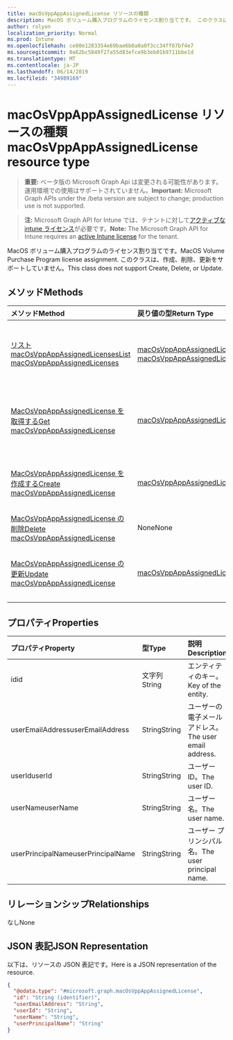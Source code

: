 ```yaml
---
title: macOsVppAppAssignedLicense リソースの種類
description: MacOS ボリューム購入プログラムのライセンス割り当てです。 このクラスは、作成、削除、更新をサポートしていません。
author: rolyon
localization_priority: Normal
ms.prod: Intune
ms.openlocfilehash: ce80e1283354e69bae6b0a0a0f3cc34ff67bf4e7
ms.sourcegitcommit: 0a62bc5849f27a55d83efce9b3eb01b9711bbe1d
ms.translationtype: MT
ms.contentlocale: ja-JP
ms.lasthandoff: 06/14/2019
ms.locfileid: "34989169"
---
```

# <a name="macosvppappassignedlicense-resource-type"></a><span data-ttu-id="a5f85-104">macOsVppAppAssignedLicense リソースの種類</span><span class="sxs-lookup"><span data-stu-id="a5f85-104">macOsVppAppAssignedLicense resource type</span></span>

> <span data-ttu-id="a5f85-105">**重要:** ベータ版の Microsoft Graph Api は変更される可能性があります。運用環境での使用はサポートされていません。</span><span class="sxs-lookup"><span data-stu-id="a5f85-105">**Important:** Microsoft Graph APIs under the /beta version are subject to change; production use is not supported.</span></span>

> <span data-ttu-id="a5f85-106">**注:** Microsoft Graph API for Intune では、テナントに対して[アクティブな intune ライセンス](https://go.microsoft.com/fwlink/?linkid=839381)が必要です。</span><span class="sxs-lookup"><span data-stu-id="a5f85-106">**Note:** The Microsoft Graph API for Intune requires an [active Intune license](https://go.microsoft.com/fwlink/?linkid=839381) for the tenant.</span></span>

<span data-ttu-id="a5f85-107">MacOS ボリューム購入プログラムのライセンス割り当てです。</span><span class="sxs-lookup"><span data-stu-id="a5f85-107">MacOS Volume Purchase Program license assignment.</span></span> <span data-ttu-id="a5f85-108">このクラスは、作成、削除、更新をサポートしていません。</span><span class="sxs-lookup"><span data-stu-id="a5f85-108">This class does not support Create, Delete, or Update.</span></span>

## <a name="methods"></a><span data-ttu-id="a5f85-109">メソッド</span><span class="sxs-lookup"><span data-stu-id="a5f85-109">Methods</span></span>
|<span data-ttu-id="a5f85-110">メソッド</span><span class="sxs-lookup"><span data-stu-id="a5f85-110">Method</span></span>|<span data-ttu-id="a5f85-111">戻り値の型</span><span class="sxs-lookup"><span data-stu-id="a5f85-111">Return Type</span></span>|<span data-ttu-id="a5f85-112">説明</span><span class="sxs-lookup"><span data-stu-id="a5f85-112">Description</span></span>|
|:---|:---|:---|
|[<span data-ttu-id="a5f85-113">リスト macOsVppAppAssignedLicenses</span><span class="sxs-lookup"><span data-stu-id="a5f85-113">List macOsVppAppAssignedLicenses</span></span>](../api/intune-apps-macosvppappassignedlicense-list.md)|<span data-ttu-id="a5f85-114">[macOsVppAppAssignedLicense](../resources/intune-apps-macosvppappassignedlicense.md)コレクション</span><span class="sxs-lookup"><span data-stu-id="a5f85-114">[macOsVppAppAssignedLicense](../resources/intune-apps-macosvppappassignedlicense.md) collection</span></span>|<span data-ttu-id="a5f85-115">[MacOsVppAppAssignedLicense](../resources/intune-apps-macosvppappassignedlicense.md)オブジェクトのプロパティとリレーションシップをリストします。</span><span class="sxs-lookup"><span data-stu-id="a5f85-115">List properties and relationships of the [macOsVppAppAssignedLicense](../resources/intune-apps-macosvppappassignedlicense.md) objects.</span></span>|
|[<span data-ttu-id="a5f85-116">MacOsVppAppAssignedLicense を取得する</span><span class="sxs-lookup"><span data-stu-id="a5f85-116">Get macOsVppAppAssignedLicense</span></span>](../api/intune-apps-macosvppappassignedlicense-get.md)|[<span data-ttu-id="a5f85-117">macOsVppAppAssignedLicense</span><span class="sxs-lookup"><span data-stu-id="a5f85-117">macOsVppAppAssignedLicense</span></span>](../resources/intune-apps-macosvppappassignedlicense.md)|<span data-ttu-id="a5f85-118">[MacOsVppAppAssignedLicense](../resources/intune-apps-macosvppappassignedlicense.md)オブジェクトのプロパティとリレーションシップを読み取ります。</span><span class="sxs-lookup"><span data-stu-id="a5f85-118">Read properties and relationships of the [macOsVppAppAssignedLicense](../resources/intune-apps-macosvppappassignedlicense.md) object.</span></span>|
|[<span data-ttu-id="a5f85-119">MacOsVppAppAssignedLicense を作成する</span><span class="sxs-lookup"><span data-stu-id="a5f85-119">Create macOsVppAppAssignedLicense</span></span>](../api/intune-apps-macosvppappassignedlicense-create.md)|[<span data-ttu-id="a5f85-120">macOsVppAppAssignedLicense</span><span class="sxs-lookup"><span data-stu-id="a5f85-120">macOsVppAppAssignedLicense</span></span>](../resources/intune-apps-macosvppappassignedlicense.md)|<span data-ttu-id="a5f85-121">新しい[macOsVppAppAssignedLicense](../resources/intune-apps-macosvppappassignedlicense.md)オブジェクトを作成します。</span><span class="sxs-lookup"><span data-stu-id="a5f85-121">Create a new [macOsVppAppAssignedLicense](../resources/intune-apps-macosvppappassignedlicense.md) object.</span></span>|
|[<span data-ttu-id="a5f85-122">MacOsVppAppAssignedLicense の削除</span><span class="sxs-lookup"><span data-stu-id="a5f85-122">Delete macOsVppAppAssignedLicense</span></span>](../api/intune-apps-macosvppappassignedlicense-delete.md)|<span data-ttu-id="a5f85-123">None</span><span class="sxs-lookup"><span data-stu-id="a5f85-123">None</span></span>|<span data-ttu-id="a5f85-124">[MacOsVppAppAssignedLicense](../resources/intune-apps-macosvppappassignedlicense.md)を削除します。</span><span class="sxs-lookup"><span data-stu-id="a5f85-124">Deletes a [macOsVppAppAssignedLicense](../resources/intune-apps-macosvppappassignedlicense.md).</span></span>|
|[<span data-ttu-id="a5f85-125">MacOsVppAppAssignedLicense の更新</span><span class="sxs-lookup"><span data-stu-id="a5f85-125">Update macOsVppAppAssignedLicense</span></span>](../api/intune-apps-macosvppappassignedlicense-update.md)|[<span data-ttu-id="a5f85-126">macOsVppAppAssignedLicense</span><span class="sxs-lookup"><span data-stu-id="a5f85-126">macOsVppAppAssignedLicense</span></span>](../resources/intune-apps-macosvppappassignedlicense.md)|<span data-ttu-id="a5f85-127">[MacOsVppAppAssignedLicense](../resources/intune-apps-macosvppappassignedlicense.md)オブジェクトのプロパティを更新します。</span><span class="sxs-lookup"><span data-stu-id="a5f85-127">Update the properties of a [macOsVppAppAssignedLicense](../resources/intune-apps-macosvppappassignedlicense.md) object.</span></span>|

## <a name="properties"></a><span data-ttu-id="a5f85-128">プロパティ</span><span class="sxs-lookup"><span data-stu-id="a5f85-128">Properties</span></span>
|<span data-ttu-id="a5f85-129">プロパティ</span><span class="sxs-lookup"><span data-stu-id="a5f85-129">Property</span></span>|<span data-ttu-id="a5f85-130">型</span><span class="sxs-lookup"><span data-stu-id="a5f85-130">Type</span></span>|<span data-ttu-id="a5f85-131">説明</span><span class="sxs-lookup"><span data-stu-id="a5f85-131">Description</span></span>|
|:---|:---|:---|
|<span data-ttu-id="a5f85-132">id</span><span class="sxs-lookup"><span data-stu-id="a5f85-132">id</span></span>|<span data-ttu-id="a5f85-133">文字列</span><span class="sxs-lookup"><span data-stu-id="a5f85-133">String</span></span>|<span data-ttu-id="a5f85-134">エンティティのキー。</span><span class="sxs-lookup"><span data-stu-id="a5f85-134">Key of the entity.</span></span>|
|<span data-ttu-id="a5f85-135">userEmailAddress</span><span class="sxs-lookup"><span data-stu-id="a5f85-135">userEmailAddress</span></span>|<span data-ttu-id="a5f85-136">String</span><span class="sxs-lookup"><span data-stu-id="a5f85-136">String</span></span>|<span data-ttu-id="a5f85-137">ユーザーの電子メールアドレス。</span><span class="sxs-lookup"><span data-stu-id="a5f85-137">The user email address.</span></span>|
|<span data-ttu-id="a5f85-138">userId</span><span class="sxs-lookup"><span data-stu-id="a5f85-138">userId</span></span>|<span data-ttu-id="a5f85-139">String</span><span class="sxs-lookup"><span data-stu-id="a5f85-139">String</span></span>|<span data-ttu-id="a5f85-140">ユーザー ID。</span><span class="sxs-lookup"><span data-stu-id="a5f85-140">The user ID.</span></span>|
|<span data-ttu-id="a5f85-141">userName</span><span class="sxs-lookup"><span data-stu-id="a5f85-141">userName</span></span>|<span data-ttu-id="a5f85-142">String</span><span class="sxs-lookup"><span data-stu-id="a5f85-142">String</span></span>|<span data-ttu-id="a5f85-143">ユーザー名。</span><span class="sxs-lookup"><span data-stu-id="a5f85-143">The user name.</span></span>|
|<span data-ttu-id="a5f85-144">userPrincipalName</span><span class="sxs-lookup"><span data-stu-id="a5f85-144">userPrincipalName</span></span>|<span data-ttu-id="a5f85-145">String</span><span class="sxs-lookup"><span data-stu-id="a5f85-145">String</span></span>|<span data-ttu-id="a5f85-146">ユーザー プリンシパル名。</span><span class="sxs-lookup"><span data-stu-id="a5f85-146">The user principal name.</span></span>|

## <a name="relationships"></a><span data-ttu-id="a5f85-147">リレーションシップ</span><span class="sxs-lookup"><span data-stu-id="a5f85-147">Relationships</span></span>
<span data-ttu-id="a5f85-148">なし</span><span class="sxs-lookup"><span data-stu-id="a5f85-148">None</span></span>

## <a name="json-representation"></a><span data-ttu-id="a5f85-149">JSON 表記</span><span class="sxs-lookup"><span data-stu-id="a5f85-149">JSON Representation</span></span>
<span data-ttu-id="a5f85-150">以下は、リソースの JSON 表記です。</span><span class="sxs-lookup"><span data-stu-id="a5f85-150">Here is a JSON representation of the resource.</span></span>
<!-- {
  "blockType": "resource",
  "keyProperty": "id",
  "@odata.type": "microsoft.graph.macOsVppAppAssignedLicense"
}
-->
``` json
{
  "@odata.type": "#microsoft.graph.macOsVppAppAssignedLicense",
  "id": "String (identifier)",
  "userEmailAddress": "String",
  "userId": "String",
  "userName": "String",
  "userPrincipalName": "String"
}
```





